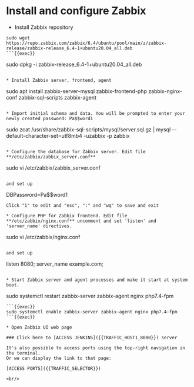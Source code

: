 # Install and configure Zabbix


* Install Zabbix repository
```
sudo wget https://repo.zabbix.com/zabbix/6.4/ubuntu/pool/main/z/zabbix-release/zabbix-release_6.4-1+ubuntu20.04_all.deb
```{{exec}}
```
sudo dpkg -i zabbix-release_6.4-1+ubuntu20.04_all.deb
```{{exec}}

* Install Zabbix server, frontend, agent
```
sudo apt install zabbix-server-mysql zabbix-frontend-php zabbix-nginx-conf zabbix-sql-scripts zabbix-agent
```{{exec}}

* Import initial schema and data. You will be prompted to enter your newly created password: Pa$$word1
```
sudo zcat /usr/share/zabbix-sql-scripts/mysql/server.sql.gz | mysql --default-character-set=utf8mb4 -uzabbix -p zabbix
```{{exec}}

* Configure the database for Zabbix server. Edit file **/etc/zabbix/zabbix_server.conf**
```
sudo vi /etc/zabbix/zabbix_server.conf
```{{exec}}

and set up
```
DBPassword=Pa$$word1
```
Click "i" to edit and "esc", ":" and "wq" to save and exit

* Configure PHP for Zabbix frontend. Edit file **/etc/zabbix/nginx.conf** uncomment and set 'listen' and 'server_name' directives.
```
sudo vi /etc/zabbix/nginx.conf
```{{exec}}

and set up
```
listen 8080;
server_name example.com;
```

* Start Zabbix server and agent processes and make it start at system boot.
```
sudo systemctl restart zabbix-server zabbix-agent nginx php7.4-fpm
```
```{{exec}}
sudo systemctl enable zabbix-server zabbix-agent nginx php7.4-fpm
```{{exec}}

* Open Zabbix UI web page

### Click here to [ACCESS JENKINS]({{TRAFFIC_HOST1_8080}}) server

It's also possible to access ports using the top-right navigation in the terminal.
Or we can display the link to that page:

[ACCESS PORTS]({{TRAFFIC_SELECTOR}})

<br/>
